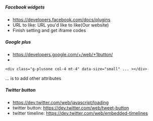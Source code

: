 ##### Facebook widgets
- https://developers.facebook.com/docs/plugins
- URL to like: URL you'd like to like(Our website)
- Finish setting and get iframe codes
##### Google plus
- https://developers.google.com/+/web/+1button/
-
```
<div class="g-plusone col-4 mt-4" data-size="small" ... ></div>

```
... is to add other attributes
##### Twitter button
- https://dev.twitter.com/web/javascript/loading
- twitter button:
https://dev.twitter.com/web/tweet-button
- twitter timeline:
https://dev.twitter.com/web/embedded-timelines
